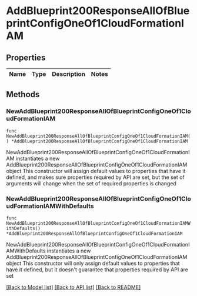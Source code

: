 # AddBlueprint200ResponseAllOfBlueprintConfigOneOf1CloudFormationIAM

## Properties

Name | Type | Description | Notes
------------ | ------------- | ------------- | -------------

## Methods

### NewAddBlueprint200ResponseAllOfBlueprintConfigOneOf1CloudFormationIAM

`func NewAddBlueprint200ResponseAllOfBlueprintConfigOneOf1CloudFormationIAM() *AddBlueprint200ResponseAllOfBlueprintConfigOneOf1CloudFormationIAM`

NewAddBlueprint200ResponseAllOfBlueprintConfigOneOf1CloudFormationIAM instantiates a new AddBlueprint200ResponseAllOfBlueprintConfigOneOf1CloudFormationIAM object
This constructor will assign default values to properties that have it defined,
and makes sure properties required by API are set, but the set of arguments
will change when the set of required properties is changed

### NewAddBlueprint200ResponseAllOfBlueprintConfigOneOf1CloudFormationIAMWithDefaults

`func NewAddBlueprint200ResponseAllOfBlueprintConfigOneOf1CloudFormationIAMWithDefaults() *AddBlueprint200ResponseAllOfBlueprintConfigOneOf1CloudFormationIAM`

NewAddBlueprint200ResponseAllOfBlueprintConfigOneOf1CloudFormationIAMWithDefaults instantiates a new AddBlueprint200ResponseAllOfBlueprintConfigOneOf1CloudFormationIAM object
This constructor will only assign default values to properties that have it defined,
but it doesn't guarantee that properties required by API are set


[[Back to Model list]](../README.md#documentation-for-models) [[Back to API list]](../README.md#documentation-for-api-endpoints) [[Back to README]](../README.md)


